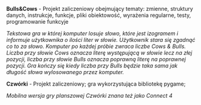 **Bulls&Cows** - Projekt zaliczeniowy obejmujący tematy: zmienne, struktury danych, instrukcje, funkcje, pliki obiektowość, wyrażenia regularne, testy, programowanie funkcyje

_Tekstowa gra w której komputer losuje słowo, które jest izogramem i informuje użytkownika o ilości liter
w słowie. Użytkownik stara się zgadnąć co to za słowo. Komputer po każdej próbie
zwraca liczbe Cows & Bulls. Liczba przy słowie Cows oznacza literę występującą w słowie lecz na złej 
pozycji, liczba przy słowie Bulls oznacza poprawną literę na poprawnej pozycji. Gra kończy się kiedy
liczba przy Bulls będzie taka sama jak długość słowa wylosowanego przez komputer._
          
**Czwórki** - Projekt zaliczeniowy; gra wykorzystująca bibliotekę pygame;

_Mobilna wersja gry planszowej Czwórki znana też jako Connect 4_
